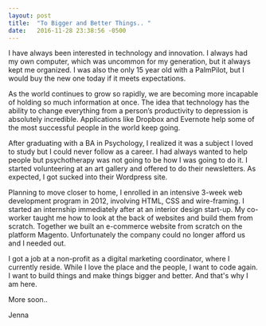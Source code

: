 ```yaml
---
layout: post
title:  "To Bigger and Better Things.. "
date:   2016-11-28 23:38:56 -0500
---
```



I have always been interested in technology and innovation. I always had my own computer, which was uncommon for my generation, but it always kept me organized. I was also the only 15 year old with a PalmPilot, but I would buy the new one today if it meets expectations. 

As the world continues to grow so rapidly, we are becoming more incapable of holding so much information at once. The idea that technology has the ability to change everything from a person’s productivity to depression is absolutely incredible. Applications like Dropbox and Evernote help some of the most successful people in the world keep going. 

After graduating with a BA in Psychology, I realized it was a subject I loved to study but I could never follow as a career. I had always wanted to help people but psychotherapy was not going to be how I was going to do it. I started volunteering at an art gallery and offered to do their newsletters. As expected, I got sucked into their Wordpress site. 

Planning to move closer to home, I enrolled in an intensive 3-week web development program in 2012, involving HTML, CSS and wire-framing. I started an internship immediately after at an interior design start-up. My co-worker taught me how to look at the back of websites and build them from scratch. Together we built an e-commerce website from scratch on the platform Magento. Unfortunately the company could no longer afford us and I needed out. 

I got a job at a non-profit as a digital marketing coordinator, where I currently reside. While I love the place and the people, I want to code again. I want to build things and make things bigger and better. And that's why I am here. 

More soon.. 

Jenna


